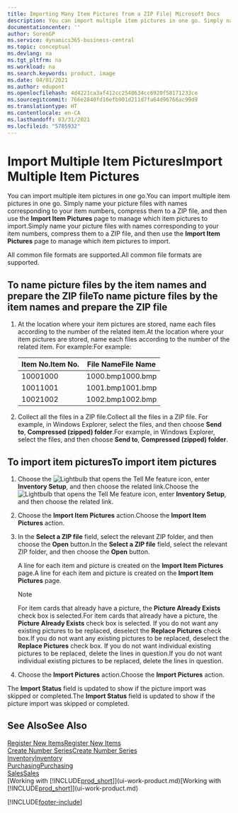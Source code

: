 ```yaml
---
title: Importing Many Item Pictures from a ZIP File| Microsoft Docs
description: You can import multiple item pictures in one go. Simply name your picture files with names corresponding to your item numbers, compress them to a zip file, and then use the Import Item Pictures page to manage which item pictures to import.
documentationcenter: ''
author: SorenGP
ms.service: dynamics365-business-central
ms.topic: conceptual
ms.devlang: na
ms.tgt_pltfrm: na
ms.workload: na
ms.search.keywords: product, image
ms.date: 04/01/2021
ms.author: edupont
ms.openlocfilehash: 4d4221ca3af412cc2548634cc6920f58171233ce
ms.sourcegitcommit: 766e2840fd16efb901d211d7fa64d96766ac99d9
ms.translationtype: HT
ms.contentlocale: en-CA
ms.lasthandoff: 03/31/2021
ms.locfileid: "5785932"
---
```

# <a name="import-multiple-item-pictures"></a><span data-ttu-id="c70a0-104">Import Multiple Item Pictures</span><span class="sxs-lookup"><span data-stu-id="c70a0-104">Import Multiple Item Pictures</span></span>
<span data-ttu-id="c70a0-105">You can import multiple item pictures in one go.</span><span class="sxs-lookup"><span data-stu-id="c70a0-105">You can import multiple item pictures in one go.</span></span> <span data-ttu-id="c70a0-106">Simply name your picture files with names corresponding to your item numbers, compress them to a ZIP file, and then use the **Import Item Pictures** page to manage which item pictures to import.</span><span class="sxs-lookup"><span data-stu-id="c70a0-106">Simply name your picture files with names corresponding to your item numbers, compress them to a ZIP file, and then use the **Import Item Pictures** page to manage which item pictures to import.</span></span>

<span data-ttu-id="c70a0-107">All common file formats are supported.</span><span class="sxs-lookup"><span data-stu-id="c70a0-107">All common file formats are supported.</span></span>

## <a name="to-name-picture-files-by-the-item-names-and-prepare-the-zip-file"></a><span data-ttu-id="c70a0-108">To name picture files by the item names and prepare the ZIP file</span><span class="sxs-lookup"><span data-stu-id="c70a0-108">To name picture files by the item names and prepare the ZIP file</span></span>
1. <span data-ttu-id="c70a0-109">At the location where your item pictures are stored, name each files according to the number of the related item.</span><span class="sxs-lookup"><span data-stu-id="c70a0-109">At the location where your item pictures are stored, name each files according to the number of the related item.</span></span> <span data-ttu-id="c70a0-110">For example:</span><span class="sxs-lookup"><span data-stu-id="c70a0-110">For example:</span></span>

    |<span data-ttu-id="c70a0-111">Item No.</span><span class="sxs-lookup"><span data-stu-id="c70a0-111">Item No.</span></span>|<span data-ttu-id="c70a0-112">File Name</span><span class="sxs-lookup"><span data-stu-id="c70a0-112">File Name</span></span>|
    |-|-|
    |<span data-ttu-id="c70a0-113">1000</span><span class="sxs-lookup"><span data-stu-id="c70a0-113">1000</span></span>|<span data-ttu-id="c70a0-114">1000.bmp</span><span class="sxs-lookup"><span data-stu-id="c70a0-114">1000.bmp</span></span>|
    |<span data-ttu-id="c70a0-115">1001</span><span class="sxs-lookup"><span data-stu-id="c70a0-115">1001</span></span>|<span data-ttu-id="c70a0-116">1001.bmp</span><span class="sxs-lookup"><span data-stu-id="c70a0-116">1001.bmp</span></span>|
    |<span data-ttu-id="c70a0-117">1002</span><span class="sxs-lookup"><span data-stu-id="c70a0-117">1002</span></span>|<span data-ttu-id="c70a0-118">1002.bmp</span><span class="sxs-lookup"><span data-stu-id="c70a0-118">1002.bmp</span></span>|

2. <span data-ttu-id="c70a0-119">Collect all the files in a ZIP file.</span><span class="sxs-lookup"><span data-stu-id="c70a0-119">Collect all the files in a ZIP file.</span></span> <span data-ttu-id="c70a0-120">For example, in Windows Explorer, select the files, and then choose **Send to**, **Compressed (zipped) folder**.</span><span class="sxs-lookup"><span data-stu-id="c70a0-120">For example, in Windows Explorer, select the files, and then choose **Send to**, **Compressed (zipped) folder**.</span></span>     

## <a name="to-import-item-pictures"></a><span data-ttu-id="c70a0-121">To import item pictures</span><span class="sxs-lookup"><span data-stu-id="c70a0-121">To import item pictures</span></span>
1. <span data-ttu-id="c70a0-122">Choose the ![Lightbulb that opens the Tell Me feature](media/ui-search/search_small.png "Tell me what you want to do") icon, enter **Inventory Setup**, and then choose the related link.</span><span class="sxs-lookup"><span data-stu-id="c70a0-122">Choose the ![Lightbulb that opens the Tell Me feature](media/ui-search/search_small.png "Tell me what you want to do") icon, enter **Inventory Setup**, and then choose the related link.</span></span>
2. <span data-ttu-id="c70a0-123">Choose the **Import Item Pictures** action.</span><span class="sxs-lookup"><span data-stu-id="c70a0-123">Choose the **Import Item Pictures** action.</span></span>
3. <span data-ttu-id="c70a0-124">In the **Select a ZIP file** field, select the relevant ZIP folder, and then choose the **Open** button.</span><span class="sxs-lookup"><span data-stu-id="c70a0-124">In the **Select a ZIP file** field, select the relevant ZIP folder, and then choose the **Open** button.</span></span>

    <span data-ttu-id="c70a0-125">A line for each item and picture is created on the **Import Item Pictures** page.</span><span class="sxs-lookup"><span data-stu-id="c70a0-125">A line for each item and picture is created on the **Import Item Pictures** page.</span></span>

    > [!NOTE]
    > <span data-ttu-id="c70a0-126">For item cards that already have a picture, the **Picture Already Exists** check box is selected.</span><span class="sxs-lookup"><span data-stu-id="c70a0-126">For item cards that already have a picture, the **Picture Already Exists** check box is selected.</span></span> <span data-ttu-id="c70a0-127">If you do not want any existing pictures to be replaced, deselect the **Replace Pictures** check box.</span><span class="sxs-lookup"><span data-stu-id="c70a0-127">If you do not want any existing pictures to be replaced, deselect the **Replace Pictures** check box.</span></span> <span data-ttu-id="c70a0-128">If you do not want individual existing pictures to be replaced, delete the lines in question.</span><span class="sxs-lookup"><span data-stu-id="c70a0-128">If you do not want individual existing pictures to be replaced, delete the lines in question.</span></span>

3. <span data-ttu-id="c70a0-129">Choose the **Import Pictures** action.</span><span class="sxs-lookup"><span data-stu-id="c70a0-129">Choose the **Import Pictures** action.</span></span>

<span data-ttu-id="c70a0-130">The **Import Status** field is updated to show if the picture import was skipped or completed.</span><span class="sxs-lookup"><span data-stu-id="c70a0-130">The **Import Status** field is updated to show if the picture import was skipped or completed.</span></span>       

## <a name="see-also"></a><span data-ttu-id="c70a0-131">See Also</span><span class="sxs-lookup"><span data-stu-id="c70a0-131">See Also</span></span>
[<span data-ttu-id="c70a0-132">Register New Items</span><span class="sxs-lookup"><span data-stu-id="c70a0-132">Register New Items</span></span>](inventory-how-register-new-items.md)  
[<span data-ttu-id="c70a0-133">Create Number Series</span><span class="sxs-lookup"><span data-stu-id="c70a0-133">Create Number Series</span></span>](ui-create-number-series.md)  
[<span data-ttu-id="c70a0-134">Inventory</span><span class="sxs-lookup"><span data-stu-id="c70a0-134">Inventory</span></span>](inventory-manage-inventory.md)  
[<span data-ttu-id="c70a0-135">Purchasing</span><span class="sxs-lookup"><span data-stu-id="c70a0-135">Purchasing</span></span>](purchasing-manage-purchasing.md)  
[<span data-ttu-id="c70a0-136">Sales</span><span class="sxs-lookup"><span data-stu-id="c70a0-136">Sales</span></span>](sales-manage-sales.md)  
<span data-ttu-id="c70a0-137">[Working with [!INCLUDE[prod_short](includes/prod_short.md)]](ui-work-product.md)</span><span class="sxs-lookup"><span data-stu-id="c70a0-137">[Working with [!INCLUDE[prod_short](includes/prod_short.md)]](ui-work-product.md)</span></span>


[!INCLUDE[footer-include](includes/footer-banner.md)]